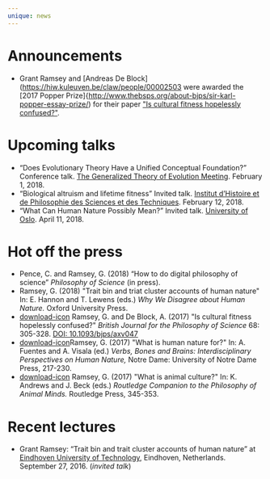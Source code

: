 ```yaml
---
unique: news
---
```



# Announcements

*   Grant Ramsey and [Andreas De Block](https://hiw.kuleuven.be/claw/people/00002503 were awarded the [2017 Popper Prize]{http://www.thebsps.org/about-bjps/sir-karl-popper-essay-prize/) for their paper  ["Is cultural fitness hopelessly confused?"](/papers/2015-bjps-cultural-fitness-advance-access.pdf).

# Upcoming talks


*	“Does Evolutionary Theory Have a Unified Conceptual Foundation?” Conference talk. [The Generalized Theory of Evolution Meeting](http://dclps.phil.hhu.de/genevo/). February 1, 2018.
*	“Biological altruism and lifetime fitness” Invited talk. [Institut d’Histoire et de Philosophie des Sciences et des Techniques](http://www.ihpst.cnrs.fr/en). February 12, 2018.
*	“What Can Human Nature Possibly Mean?” Invited talk. [University of Oslo](http://www.uio.no/english/). April 11, 2018.



# Hot off the press


*   Pence, C. and Ramsey, G. (2018) “How to do digital philosophy of science” _Philosophy of Science_ (in press).
*   Ramsey, G. (2018) "Trait bin and triat cluster accounts of human nature" In: E. Hannon and T. Lewens (eds.) _Why We Disagree about Human Nature._ Oxford University Press.
*   [download-icon](/papers/2015-bjps-cultural-fitness-advance-access.pdf) Ramsey, G. and De Block, A. (2017) "Is cultural fitness hopelessly confused?" _British Journal for the Philosophy of Science_ 68: 305-328. [DOI: 10.1093/bjps/axv047](http://dx.doi.org/10.1093/bjps/axv047)
*   [download-icon](/papers/2017-human_nature_for.pdf)Ramsey, G. (2017) "What is human nature for?" In: A. Fuentes and A. Visala (ed.) _Verbs, Bones and Brains: Interdisciplinary Perspectives on Human Nature,_ Notre Dame: University of Notre Dame Press, 217-230.
*   [download-icon](/papers/2017-animal-culture.pdf) Ramsey, G. (2017) "What is animal culture?" In: K. Andrews and J. Beck (eds.) _Routledge Companion to the Philosophy of Animal Minds._ Routledge Press, 345-353.





# Recent lectures

*	Grant Ramsey: “Trait bin and trait cluster accounts of human nature” at [Eindhoven University of Technology](https://www.tue.nl/en/), Eindhoven, Netherlands. September 27, 2016. (_invited talk_) 

